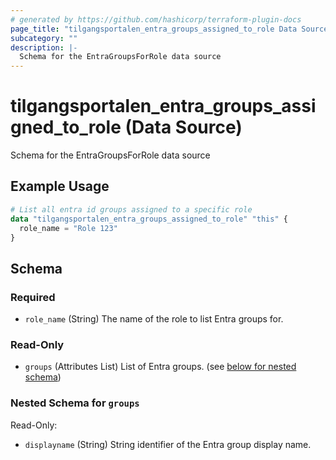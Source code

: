 ```yaml
---
# generated by https://github.com/hashicorp/terraform-plugin-docs
page_title: "tilgangsportalen_entra_groups_assigned_to_role Data Source - tilgangsportalen"
subcategory: ""
description: |-
  Schema for the EntraGroupsForRole data source
---
```


# tilgangsportalen_entra_groups_assigned_to_role (Data Source)

Schema for the EntraGroupsForRole data source

## Example Usage

```terraform
# List all entra id groups assigned to a specific role
data "tilgangsportalen_entra_groups_assigned_to_role" "this" {
  role_name = "Role 123"
}
```

<!-- schema generated by tfplugindocs -->
## Schema

### Required

- `role_name` (String) The name of the role to list Entra groups for.

### Read-Only

- `groups` (Attributes List) List of Entra groups. (see [below for nested schema](#nestedatt--groups))

<a id="nestedatt--groups"></a>
### Nested Schema for `groups`

Read-Only:

- `displayname` (String) String identifier of the Entra group display name.
